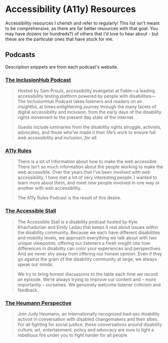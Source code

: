 # Accessibility (A11y) Resources

Accessibility resources I cherish and refer to regularly! This list isn't meant to be comprehensive, as there are far better resources with that goal. You may have dozens (or hundreds?) of others that I'd love to hear about - but these are the particular ones that have stuck for me. 

## Podcasts

Description snippets are from each podcast's website.

### [The InclusionHub Podcast](https://www.inclusionhub.com/podcast)

> Hosted by Sam Proulx, accessibility evangelist at Fable—a leading accessibility testing platform powered by people with disabilities—The InclusionHub Podcast takes listeners and readers on an insightful, at times enlightening journey through the many facets of digital accessibility and inclusion, from the early days of the disability rights movement to the present day state of the internet.
> 
> Guests include luminaries from the disability rights struggle, activists, advocates, and those who’ve made it their life’s work to ensure full web accessibility and inclusion, _for all_.

### [A11y Rules](https://a11yrules.com/)

> There is a lot of information about how to make the web accessible. There isn’t so much information about the people working to make the web accessible. Over the years that I’ve been involved with web accessibility, I have met a lot of very interesting people. I wanted to learn more about them, and meet new people involved in one way or another with web accessibility.
> 
> The A11y Rules Podcast is the result of this desire.

### [The Accessible Stall](https://www.theaccessiblestall.com/)

> The Accessible Stall is a disability podcast hosted by Kyle Khachadurian and Emily Ladau that keeps it real about issues within the disability community. Because we each have different disabilities and mobility levels, we approach everything we talk about with two unique viewpoints, offering our listeners a fresh insight into how differences in disability can color your experiences and perspectives. And we never shy away from offering our honest opinion. Even if they go against the grain of the disability community at large, we always speak our minds.
> 
> We try to bring honest discussions to the table each time we record an episode. We’re always trying to improve our content and – more importantly – ourselves. We genuinely welcome listener criticism and feedback.

### [The Heumann Perspective](https://judithheumann.com/heumann-perspective/)

> Join Judy Heumann, an internationally recognized bad-ass disability activist in conversation with disabled changemakers and their allies. For all fighting for social justice, these conversations around disability culture, art, entertainment, policy and advocacy are sure to light a rebellious fire under you to fight harder for all people.


